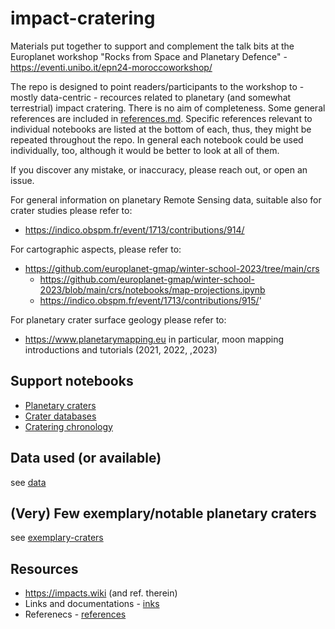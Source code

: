 # impact-cratering

Materials put together to support and complement the talk bits at the Europlanet workshop "Rocks from Space and Planetary Defence" - https://eventi.unibo.it/epn24-moroccoworkshop/

The repo is designed to point readers/participants to the workshop to - mostly data-centric - recources related to planetary (and somewhat terrestrial) impact cratering. There is no aim of completeness. Some general references are included in [references.md](references.md). Specific references relevant to individual notebooks are listed at the bottom of each, thus, they might be repeated throughout the repo. In general each notebook could be used individually, too, although it would be better to look at all of them.

If you discover any mistake, or inaccuracy, please reach out, or open an issue.

For general information on planetary Remote Sensing data, suitable also for crater studies please refer to:

* https://indico.obspm.fr/event/1713/contributions/914/

For cartographic aspects, please refer to:

* https://github.com/europlanet-gmap/winter-school-2023/tree/main/crs
  * https://github.com/europlanet-gmap/winter-school-2023/blob/main/crs/notebooks/map-projections.ipynb
  * https://indico.obspm.fr/event/1713/contributions/915/'

For planetary crater surface geology please refer to:

* https://www.planetarymapping.eu in particular, moon mapping introductions and tutorials (2021, 2022, ,2023)

  
## Support notebooks

* [Planetary craters](./notebooks/planetary_craters.ipynb)
* [Crater databases](./notebooks/crater_databases.ipynb)
* [Cratering chronology](./notebooks/cratering_chronology.ipynb)

## Data used (or available)

see [data](./data/README.md)

## (Very) Few exemplary/notable planetary craters

see [exemplary-craters](./exemplary-craters.md)

## Resources

* https://impacts.wiki (and ref. therein)
* Links and documentations - [inks](links.md) 
* Referenecs - [references](references.md)
